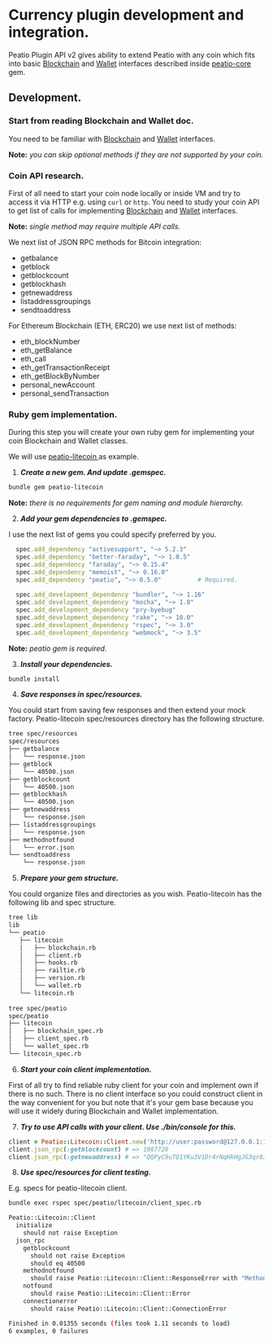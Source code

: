 # Currency plugin development and integration.

Peatio Plugin API v2 gives ability to extend Peatio with any coin
which fits into basic [Blockchain](https://www.rubydoc.info/gems/peatio/0.5.0/Peatio/Blockchain/Abstract) and [Wallet](https://www.rubydoc.info/gems/peatio/0.5.0/Peatio/Blockchain/Abstract)
interfaces described inside [peatio-core](https://github.com/rubykube/peatio-core) gem.

## Development.

### Start from reading Blockchain and Wallet doc.

You need to be familiar with [Blockchain](https://www.rubydoc.info/gems/peatio/0.5.0/Peatio/Blockchain/Abstract)
and [Wallet](https://www.rubydoc.info/gems/peatio/0.5.0/Peatio/Blockchain/Abstract) interfaces.

**Note:** *you can skip optional methods if they are not supported by your coin.*

### Coin API research.

First of all need to start your coin node locally or inside VM and try to access it via HTTP e.g. using `curl` or `http`.
You need to study your coin API to get list of calls for implementing [Blockchain](https://www.rubydoc.info/gems/peatio/0.5.0/Peatio/Blockchain/Abstract) and
[Wallet](https://www.rubydoc.info/gems/peatio/0.5.0/Peatio/Blockchain/Abstract) interfaces. 

**Note:** *single method may require multiple API calls.*

We next list of JSON RPC methods for Bitcoin integration:
  * getbalance
  * getblock  
  * getblockcount
  * getblockhash
  * getnewaddress
  * listaddressgroupings
  * sendtoaddress
  
For Ethereum Blockchain (ETH, ERC20) we use next list of methods:
  * eth_blockNumber
  * eth_getBalance
  * eth_call
  * eth_getTransactionReceipt
  * eth_getBlockByNumber
  * personal_newAccount
  * personal_sendTransaction
  
### Ruby gem implementation.

During this step you will create your own ruby gem for implementing your coin Blockchain and Wallet classes.

We will use [peatio-litecoin ](https://github.com/rubukybe/peatio-litecoin) as example. 

1. ***Create a new gem. And update .gemspec.***

```bash
bundle gem peatio-litecoin
```
**Note:** *there is no requirements for gem naming and module hierarchy.*

2. ***Add your gem dependencies to .gemspec.***

I use the next list of gems you could specify preferred by you.
```ruby
  spec.add_dependency "activesupport", "~> 5.2.3"
  spec.add_dependency "better-faraday", "~> 1.0.5"
  spec.add_dependency "faraday", "~> 0.15.4"
  spec.add_dependency "memoist", "~> 0.16.0"
  spec.add_dependency "peatio", "~> 0.5.0"          # Required.
  
  spec.add_development_dependency "bundler", "~> 1.16"
  spec.add_development_dependency "mocha", "~> 1.8"
  spec.add_development_dependency "pry-byebug"
  spec.add_development_dependency "rake", "~> 10.0"
  spec.add_development_dependency "rspec", "~> 3.0"
  spec.add_development_dependency "webmock", "~> 3.5"
```

**Note:** *peatio gem is required.*

3. ***Install your dependencies.***
```bash
bundle install
```

4. ***Save responses in spec/resources.***

You could start from saving few responses and then extend your mock factory.
Peatio-litecoin spec/resources directory has the following structure.
```bash
tree spec/resources
spec/resources
├── getbalance
│   └── response.json
├── getblock
│   └── 40500.json
├── getblockcount
│   └── 40500.json
├── getblockhash
│   └── 40500.json
├── getnewaddress
│   └── response.json
├── listaddressgroupings
│   └── response.json
├── methodnotfound
│   └── error.json
└── sendtoaddress
    └── response.json
```

5. ***Prepare your gem structure.***

You could organize files and directories as you wish.
Peatio-litecoin has the following lib and spec structure.
```bash
tree lib
lib
└── peatio
   ├── litecoin
   │   ├── blockchain.rb
   │   ├── client.rb
   │   ├── hooks.rb
   │   ├── railtie.rb
   │   ├── version.rb
   │   └── wallet.rb
   └── litecoin.rb
   
tree spec/peatio
spec/peatio
├── litecoin
│   ├── blockchain_spec.rb
│   ├── client_spec.rb
│   └── wallet_spec.rb
└── litecoin_spec.rb
```

6. ***Start your coin client implementation.***

First of all try to find reliable ruby client for your coin and implement own if there is no such. 
There is no client interface so you could construct client in the way convenient for you
but note that it's your gem base because you will use it widely during Blockchain and Wallet implementation.
   
7. ***Try to use API calls with your client. Use ./bin/console for this.***

```ruby
client = Peatio::Litecoin::Client.new('http://user:password@127.0.0.1:19332') # => #<Peatio::Litecoin::Client:0x00007fca61d82650 @json_rpc_endpoint=#<URI::HTTP http://user:password@127.0.0.1:19332>>
client.json_rpc(:getblockcount) # => 1087729
client.json_rpc(:getnewaddress) # => "QQPyC9uTQ1YKu3V1Dr4rNqHkHgJG3qr8JC"
```

8. ***Use spec/resources for client testing.***

E.g. specs for peatio-litecoin client.
```bash
bundle exec rspec spec/peatio/litecoin/client_spec.rb

Peatio::Litecoin::Client
  initialize
    should not raise Exception
  json_rpc
    getblockcount
      should not raise Exception
      should eq 40500
    methodnotfound
      should raise Peatio::Litecoin::Client::ResponseError with "Method not found (-32601)"
    notfound
      should raise Peatio::Litecoin::Client::Error
    connectionerror
      should raise Peatio::Litecoin::Client::ConnectionError

Finished in 0.01355 seconds (files took 1.11 seconds to load)
6 examples, 0 failures
```
